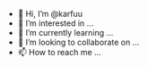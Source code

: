 - 👋 Hi, I’m @karfuu
- 👀 I’m interested in ...
- 🌱 I’m currently learning ...
- 💞️ I’m looking to collaborate on ...
- 📫 How to reach me ...

<!---
karfuu/karfuu is a ✨ special ✨ repository because its `README.md` (this file) appears on your GitHub profile.
You can click the Preview link to take a look at your changes.
--->
